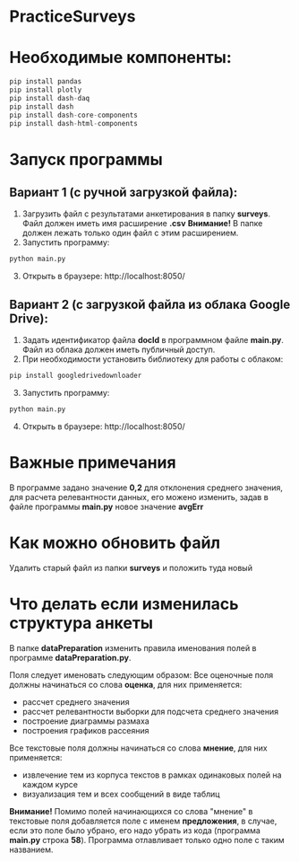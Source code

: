 # PracticeSurveys

# Необходимые компоненты:
```python 
pip install pandas
pip install plotly
pip install dash-daq
pip install dash
pip install dash-core-components
pip install dash-html-components
```

# Запуск программы
## Вариант 1 (с ручной загрузкой файла):
1. Загрузить файл с результатами анкетирования в папку **surveys**. Файл должен иметь имя расширение **.csv** **Внимание!** В  папке должен лежать только один файл с этим расширением.
2. Запустить программу:
```python 
python main.py
```
3. Открыть в браузере: http://localhost:8050/

## Вариант 2 (с загрузкой файла из облака Google Drive):
1. Задать идентификатор файла **docId** в программном файле **main.py**. Файл из облака должен иметь публичный доступ.
2. При необходимости установить библиотеку для работы с облаком:
```python 
pip install googledrivedownloader
```
3. Запустить программу:
```python 
python main.py
```
4. Открыть в браузере: http://localhost:8050/

# Важные примечания
В программе задано значение **0,2** для отклонения среднего значения, для расчета релевантности данных, его можено изменить, задав в файле программы **main.py** новое значение **avgErr**

# Как можно обновить файл
Удалить старый файл из папки **surveys** и положить туда новый

# Что делать если изменилась структура анкеты
В папке **dataPreparation** изменить правила именования полей в программе **dataPreparation.py**.

Поля следует именовать следующим образом: 
Все оценочные поля должны начинаться со слова **оценка**, для них применяется:
* рассчет среднего значения
* рассчет релевантности выборки для подсчета среднего значения
* построение диаграммы размаха
* построения графиков рассеяния

Все текстовые поля должны начинаться со слова **мнение**, для них применяется:
* извлечение тем из корпуса текстов в рамках одинаковых полей на каждом курсе
* визуализация тем и всех сообщений в виде таблиц

**Внимание!** Помимо полей начинающихся со слова "мнение" в текстовые поля добавляется поле с именем **предложения**, в случае, если это поле было убрано, его надо убрать из кода (программа **main.py** строка **58**). Программа отлавливает только одно поле с таким названием.
